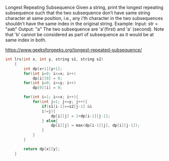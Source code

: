 Longest Repeating Subsequence
Given a string, print the longest repeating subsequence such that the two subsequence don’t have same string character at same position, i.e., any i’th character in the two subsequences shouldn’t have the same index in the original string.
Example:
Input: str = "aab"
Output: "a"
The two subsequence are 'a'(first) and 'a'
(second). Note that 'b' cannot be considered
as part of subsequence as it would be at same
index in both.

https://www.geeksforgeeks.org/longest-repeated-subsequence/

```cpp
int lrs(int x, int y, string s1, string s2)
    {
        int dp[x+1][y+1];
        for(int i=0; i<=x; i++)
            dp[i][0] = 0;
        for(int i=0; i<=y; i++)
            dp[0][i] = 0;

        for(int i=1; i<=x; i++){
            for(int j=1; j<=y; j++){
                if(s1[i-1]==s2[j-1] &&
                i!=j){
                    dp[i][j] = 1+dp[i-1][j-1];
                } else{
                    dp[i][j] = max(dp[i-1][j], dp[i][j-1]);
                }
            }
        }

        return dp[x][y];
    }
```
